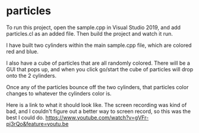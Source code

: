 # particles

To run this project, open the sample.cpp in Visual Studio 2019, and add particles.cl as an added file.
Then build the project and watch it run.

I have built two cylinders within the main sample.cpp file, which are colored red and blue.

I also have a cube of particles that are all randomly colored. There will be a GUI that pops up, and when you click go/start the cube of particles will drop onto the 2 cylinders.

Once any of the particles bounce off the two cylinders, that particles color changes to whatever the cylinders color is.

Here is a link to what it should look like. The screen recording was kind of bad, and I couldn't figure out a better way to screen record, so this was the best I could do.
https://www.youtube.com/watch?v=gVFr-pj3rQo&feature=youtu.be

